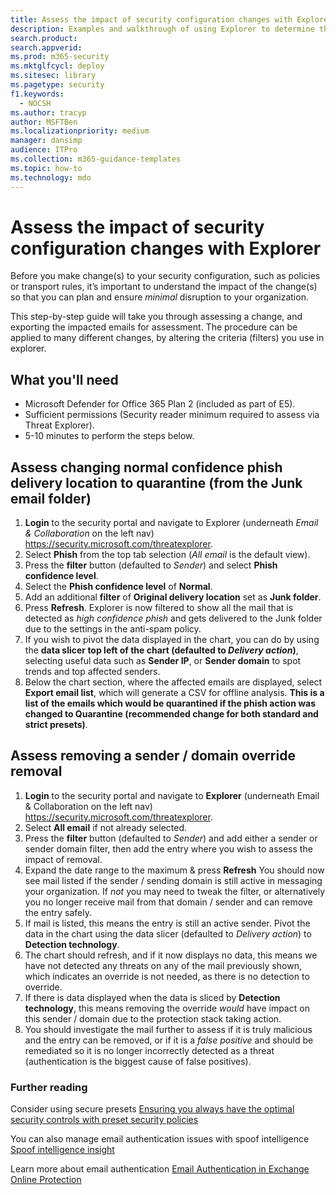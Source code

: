 ```yaml
---
title: Assess the impact of security configuration changes with Explorer
description: Examples and walkthrough of using Explorer to determine the impact of a security control (configuration) change in Microsoft Defender for Office 365
search.product: 
search.appverid: 
ms.prod: m365-security
ms.mktglfcycl: deploy
ms.sitesec: library
ms.pagetype: security
f1.keywords: 
  - NOCSH
ms.author: tracyp
author: MSFTBen
ms.localizationpriority: medium
manager: dansimp
audience: ITPro
ms.collection: m365-guidance-templates
ms.topic: how-to
ms.technology: mdo
---
```


# Assess the impact of security configuration changes with Explorer

Before you make change(s) to your security configuration, such as policies or transport rules, it’s important to understand the impact of the change(s) so that you can plan and ensure *minimal* disruption to your organization.

This step-by-step guide will take you through assessing a change, and exporting the impacted emails for assessment. The procedure can be applied to many different changes, by altering the criteria (filters) you use in explorer. 

## What you'll need

- Microsoft Defender for Office 365 Plan 2 (included as part of E5).
- Sufficient permissions (Security reader minimum required to assess via Threat Explorer).
- 5-10 minutes to perform the steps below.

## Assess changing normal confidence phish delivery location to quarantine (from the Junk email folder)

1. **Login** to the security portal and navigate to Explorer (underneath *Email & Collaboration* on the left nav) https://security.microsoft.com/threatexplorer.  
1. Select **Phish** from the top tab selection (*All email* is the default view).
1. Press the **filter** button (defaulted to *Sender*) and select **Phish confidence level**.
1. Select the **Phish confidence level** of **Normal**.
1. Add an additional **filter** of **Original delivery location** set as **Junk folder**.
1. Press **Refresh**. Explorer is now filtered to show all the mail that is detected as *high confidence phish* and gets delivered to the Junk folder due to the settings in the anti-spam policy. 
1. If you wish to pivot the data displayed in the chart, you can do by using the **data slicer top left of the chart (defaulted to *Delivery action*)**, selecting useful data such as **Sender IP**, or **Sender domain** to spot trends and top affected senders.
1. Below the chart section, where the affected emails are displayed, select **Export email list**, which will generate a CSV for offline analysis. **This is a list of the emails which would be quarantined if the phish action was changed to Quarantine (recommended change for both standard and strict presets)**. 

## Assess removing a sender / domain override removal

1. **Login** to the security portal and navigate to **Explorer** (underneath Email & Collaboration on the left nav) https://security.microsoft.com/threatexplorer.  
1. Select **All email** if not already selected. 
1. Press the **filter** button (defaulted to *Sender*) and add either a sender or sender domain filter, then add the entry where you wish to assess the impact of removal. 
1. Expand the date range to the maximum & press **Refresh** You should now see mail listed if the sender / sending domain is still active in messaging your organization. If *not* you may need to tweak the filter, or alternatively you no longer receive mail from that domain / sender and can remove the entry safely. 
1. If mail is listed, this means the entry is still an active sender. Pivot the data in the chart using the data slicer (defaulted to *Delivery action*) to **Detection technology**. 
1. The chart should refresh, and if it now displays no data, this means we have not detected any threats on any of the mail previously shown, which indicates an override is not needed, as there is no detection to override. 
1. If there is data displayed when the data is sliced by **Detection technology**, this means removing the override *would* have impact on this sender / domain due to the protection stack taking action. 
1. You should investigate the mail further to assess if it is truly malicious and the entry can be removed, or if it is a *false positive* and should be remediated so it is no longer incorrectly detected as a threat (authentication is the biggest cause of false positives).

### Further reading

Consider using secure presets [Ensuring you always have the optimal security controls with preset security policies](https://docs.microsoft.com/en-us/microsoft-365/security/office-365-security/step-by-step-guides/ensuring-you-always-have-the-optimal-security-controls-with-preset-security-policies)

You can also manage email authentication issues with spoof intelligence [Spoof intelligence insight](https://docs.microsoft.com/microsoft-365/security/office-365-security/learn-about-spoof-intelligence)

Learn more about email authentication [Email Authentication in Exchange Online Protection](https://docs.microsoft.com/microsoft-365/security/office-365-security/email-validation-and-authentication)
